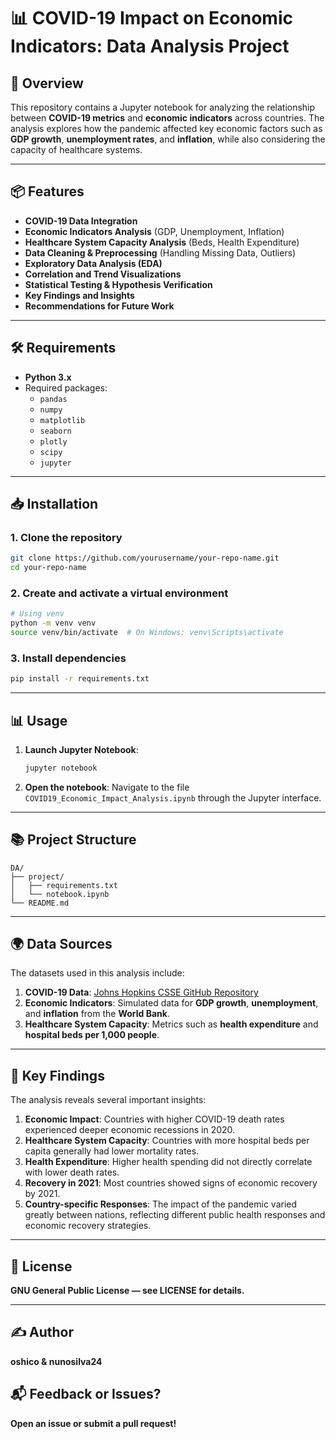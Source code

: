 
# 📊 COVID-19 Impact on Economic Indicators: Data Analysis Project

## 🚀 Overview

This repository contains a Jupyter notebook for analyzing the relationship between **COVID-19 metrics** and **economic indicators** across countries. The analysis explores how the pandemic affected key economic factors such as **GDP growth**, **unemployment rates**, and **inflation**, while also considering the capacity of healthcare systems.

---

## 📦 Features

- **COVID-19 Data Integration**
- **Economic Indicators Analysis** (GDP, Unemployment, Inflation)
- **Healthcare System Capacity Analysis** (Beds, Health Expenditure)
- **Data Cleaning & Preprocessing** (Handling Missing Data, Outliers)
- **Exploratory Data Analysis (EDA)**
- **Correlation and Trend Visualizations**
- **Statistical Testing & Hypothesis Verification**
- **Key Findings and Insights**
- **Recommendations for Future Work**

---

## 🛠️ Requirements

- **Python 3.x**
- Required packages:
  - `pandas`
  - `numpy`
  - `matplotlib`
  - `seaborn`
  - `plotly`
  - `scipy`
  - `jupyter`

---

## 📥 Installation

### 1. Clone the repository

```bash
git clone https://github.com/yourusername/your-repo-name.git
cd your-repo-name
```

### 2. Create and activate a virtual environment

```bash
# Using venv
python -m venv venv
source venv/bin/activate  # On Windows: venv\Scripts\activate
```

### 3. Install dependencies

```bash
pip install -r requirements.txt
```

---

## 📊 Usage

1. **Launch Jupyter Notebook**:

   ```bash
   jupyter notebook
   ```

2. **Open the notebook**: Navigate to the file `COVID19_Economic_Impact_Analysis.ipynb` through the Jupyter interface.

---

## 📚 Project Structure

```
DA/
├── project/
│   ├── requirements.txt
│   └── notebook.ipynb
└── README.md
```

---

## 🌍 Data Sources

The datasets used in this analysis include:

1. **COVID-19 Data**: [Johns Hopkins CSSE GitHub Repository](https://github.com/CSSEGISandData/COVID-19)
2. **Economic Indicators**: Simulated data for **GDP growth**, **unemployment**, and **inflation** from the **World Bank**.
3. **Healthcare System Capacity**: Metrics such as **health expenditure** and **hospital beds per 1,000 people**.

---

## 📝 Key Findings

The analysis reveals several important insights:

1. **Economic Impact**: Countries with higher COVID-19 death rates experienced deeper economic recessions in 2020.
2. **Healthcare System Capacity**: Countries with more hospital beds per capita generally had lower mortality rates.
3. **Health Expenditure**: Higher health spending did not directly correlate with lower death rates.
4. **Recovery in 2021**: Most countries showed signs of economic recovery by 2021.
5. **Country-specific Responses**: The impact of the pandemic varied greatly between nations, reflecting different public health responses and economic recovery strategies.

---

## 📝 License

**GNU General Public License — see LICENSE for details.**

---

## ✍️ Author

**oshico & nunosilva24**

## 📬 Feedback or Issues?

**Open an issue or submit a pull request!**
